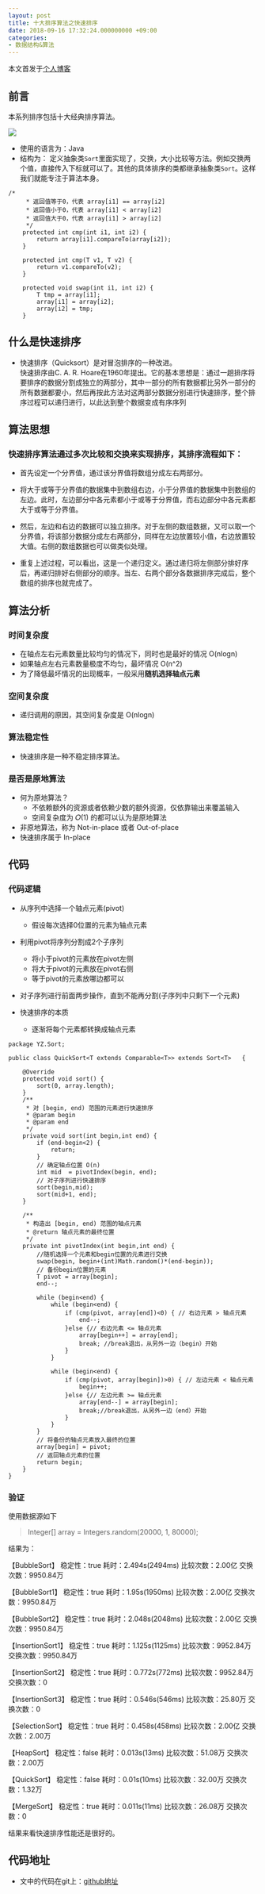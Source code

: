 ```yaml
---
layout: post
title: 十大排序算法之快速排序
date: 2018-09-16 17:32:24.000000000 +09:00
categories: 
- 数据结构&算法
---
```




本文首发于[个人博客](https://ityongzhen.github.io/十大排序算法之快速排序.html)

## 前言

本系列排序包括十大经典排序算法。

![](https://user-gold-cdn.xitu.io/2019/11/14/16e6883ad25132a9?imageView2/0/w/1280/h/960/format/webp/ignore-error/1)


- 使用的语言为：Java
- 结构为：
定义抽象类`Sort`里面实现了，交换，大小比较等方法。例如交换两个值，直接传入下标就可以了。其他的具体排序的类都继承抽象类`Sort`。这样我们就能专注于算法本身。


~~~~
/*
	 * 返回值等于0，代表 array[i1] == array[i2]
	 * 返回值小于0，代表 array[i1] < array[i2]
	 * 返回值大于0，代表 array[i1] > array[i2]
	 */
	protected int cmp(int i1, int i2) {
		return array[i1].compareTo(array[i2]);
	}
	
	protected int cmp(T v1, T v2) {
		return v1.compareTo(v2);
	}
	
	protected void swap(int i1, int i2) {
		T tmp = array[i1];
		array[i1] = array[i2];
		array[i2] = tmp;
	}

~~~~

## 什么是快速排序

- 快速排序（Quicksort）是对冒泡排序的一种改进。  
快速排序由C. A. R. Hoare在1960年提出。它的基本思想是：通过一趟排序将要排序的数据分割成独立的两部分，其中一部分的所有数据都比另外一部分的所有数据都要小，然后再按此方法对这两部分数据分别进行快速排序，整个排序过程可以递归进行，以此达到整个数据变成有序序列

## 算法思想

### 快速排序算法通过多次比较和交换来实现排序，其排序流程如下：

- 首先设定一个分界值，通过该分界值将数组分成左右两部分。 

- 将大于或等于分界值的数据集中到数组右边，小于分界值的数据集中到数组的左边。此时，左边部分中各元素都小于或等于分界值，而右边部分中各元素都大于或等于分界值。

- 然后，左边和右边的数据可以独立排序。对于左侧的数组数据，又可以取一个分界值，将该部分数据分成左右两部分，同样在左边放置较小值，右边放置较大值。右侧的数组数据也可以做类似处理。

- 重复上述过程，可以看出，这是一个递归定义。通过递归将左侧部分排好序后，再递归排好右侧部分的顺序。当左、右两个部分各数据排序完成后，整个数组的排序也就完成了。 


## 算法分析

### 时间复杂度

- 在轴点左右元素数量比较均匀的情况下，同时也是最好的情况 O(nlogn)
- 如果轴点左右元素数量极度不均匀，最坏情况 O(n^2)
- 为了降低最坏情况的出现概率，一般采用**随机选择轴点元素**

### 空间复杂度
- 递归调用的原因，其空间复杂度是 O(nlogn)

### 算法稳定性
- 快速排序是一种不稳定排序算法。

### 是否是原地算法

- 何为原地算法？
	- 不依赖额外的资源或者依赖少数的额外资源，仅依靠输出来覆盖输入
	- 空间复杂度为 𝑂(1) 的都可以认为是原地算法
- 非原地算法，称为 Not-in-place 或者 Out-of-place
- 快速排序属于 In-place

## 代码

### 代码逻辑

- 从序列中选择一个轴点元素(pivot)
	- 假设每次选择0位置的元素为轴点元素
- 利用pivot将序列分割成2个子序列
	- 将小于pivot的元素放在pivot左侧
	- 将大于pivot的元素放在pivot右侧
	- 等于pivot的元素放哪边都可以
- 对子序列进行前面两步操作，直到不能再分割(子序列中只剩下一个元素)

- 快速排序的本质
	- 逐渐将每个元素都转换成轴点元素 

	
~~~~
package YZ.Sort;

public class QuickSort<T extends Comparable<T>> extends Sort<T>   {

	@Override
	protected void sort() {
		sort(0, array.length);
	}
	/**
	 * 对 [begin, end) 范围的元素进行快速排序
	 * @param begin
	 * @param end
	 */
	private void sort(int begin,int end) {
		if (end-begin<2) {
			return;
		}
		// 确定轴点位置 O(n)
		int mid  = pivotIndex(begin, end);
		// 对子序列进行快速排序
		sort(begin,mid);
		sort(mid+1, end);
	}

	/**
	 * 构造出 [begin, end) 范围的轴点元素
	 * @return 轴点元素的最终位置
	 */
	private int pivotIndex(int begin,int end) {
		//随机选择一个元素和begin位置的元素进行交换 
		swap(begin, begin+(int)Math.random()*(end-begin));
		// 备份begin位置的元素
		T pivot = array[begin];
		end--;
		
		while (begin<end) {
			while (begin<end) {
				if (cmp(pivot, array[end])<0) { // 右边元素 > 轴点元素
					end--;
				}else {// 右边元素 <= 轴点元素
					array[begin++] = array[end];
					break; //break退出，从另外一边（begin）开始
				}
			}
			
			while (begin<end) {
				if (cmp(pivot, array[begin])>0) { // 左边元素 < 轴点元素
					begin++;
				}else {// 左边元素 >= 轴点元素
					array[end--] = array[begin];
					break;//break退出，从另外一边（end）开始
				}
			}			
		}
		// 将备份的轴点元素放入最终的位置
		array[begin] = pivot;
		// 返回轴点元素的位置
		return begin;
	}
}
~~~~



### 验证

使用数据源如下
>Integer[] array = Integers.random(20000, 1, 80000);

结果为：

【BubbleSort】
稳定性：true 	耗时：2.494s(2494ms) 	比较次数：2.00亿	 交换次数：9950.84万

【BubbleSort1】
稳定性：true 	耗时：1.95s(1950ms) 	比较次数：2.00亿	 交换次数：9950.84万

【BubbleSort2】
稳定性：true 	耗时：2.048s(2048ms) 	比较次数：2.00亿	 交换次数：9950.84万

【InsertionSort1】
稳定性：true 	耗时：1.125s(1125ms) 	比较次数：9952.84万	 交换次数：9950.84万

【InsertionSort2】
稳定性：true 	耗时：0.772s(772ms) 	比较次数：9952.84万	 交换次数：0

【InsertionSort3】
稳定性：true 	耗时：0.546s(546ms) 	比较次数：25.80万	 交换次数：0

【SelectionSort】
稳定性：true 	耗时：0.458s(458ms) 	比较次数：2.00亿	 交换次数：2.00万

【HeapSort】
稳定性：false 	耗时：0.013s(13ms) 	比较次数：51.08万	 交换次数：2.00万

【QuickSort】
稳定性：false 	耗时：0.01s(10ms) 	比较次数：32.00万	 交换次数：1.32万

【MergeSort】
稳定性：true 	耗时：0.011s(11ms) 	比较次数：26.08万	 交换次数：0

结果来看快速排序性能还是很好的。

## 代码地址

- 文中的代码在git上：[github地址](https://github.com/ITyongzhen/DataStructureAndAlgorithm)
